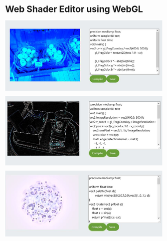 # Web Shader Editor using WebGL

![me](content/img.png)

![me](content/img_1.png)

![me](content/img_2.png)
